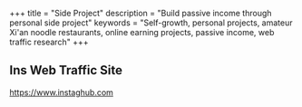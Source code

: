 +++
title = "Side Project"
description = "Build passive income through personal side project"
keywords = "Self-growth, personal projects, amateur Xi'an noodle restaurants, online earning projects, passive income, web traffic research"
+++

## Ins Web Traffic Site

<https://www.instaghub.com>

